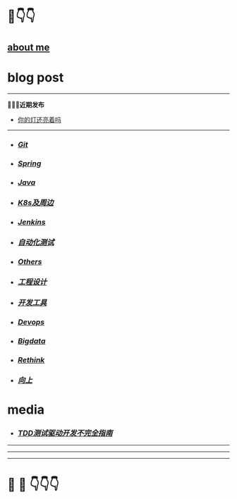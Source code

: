 # 🥸👇👇
## [about me ](aboutMe)

# blog post
---
**👋👋👋近期发布**
* [你的灯还亮着吗](向上/你的灯还亮着吗)
---
* ### *[Git](git/index)*
* ### *[Spring](spring/index)*
* ### *[Java](java/index)*
* ### *[K8s及周边](k8s及周边/index)*
* ### *[Jenkins](jenkins/index)*
* ### *[自动化测试](自动化测试/index)*
* ### *[Others](others/index)*
* ### *[工程设计](工程设计/index)*
* ### *[开发工具](开发工具/index)*
* ### *[Devops](devops/index)*
* ### *[Bigdata](bigdata/index)*
* ### *[Rethink](rethink/index)*
* ### *[向上](向上/index)*

# media
* ### *[TDD测试驱动开发不完全指南](https://www.bilibili.com/video/BV1t64y1u7C1)*


---
---
---


# 🤔  💭 👇👇👇

<script src="https://utteranc.es/client.js"
        repo="dongxishaonian/issue-posted"
        issue-term="pathname"
        label="🙂🙃😡🥶😬🤣😄"
        theme="github-light"
        crossorigin="anonymous"
        async>
</script>

